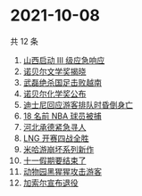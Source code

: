 # 2021-10-08

共 12 条

<!-- BEGIN ZHIHUSEARCH -->
<!-- 最后更新时间 Fri Oct 08 2021 10:28:51 GMT+0800 (China Standard Time) -->
1. [山西启动 Ⅲ 级应急响应](https://www.zhihu.com/search?q=山西)
1. [诺贝尔文学奖揭晓](https://www.zhihu.com/search?q=诺贝尔文学奖)
1. [武磊绝杀国足击败越南](https://www.zhihu.com/search?q=中国男足)
1. [诺贝尔化学奖公布](https://www.zhihu.com/search?q=诺贝尔化学奖)
1. [迪士尼回应游客排队时昏倒身亡](https://www.zhihu.com/search?q=迪士尼)
1. [18 名前 NBA 球员被捕](https://www.zhihu.com/search?q=NBA球员被捕)
1. [河北承德紧急寻人](https://www.zhihu.com/search?q=承德密切接触者)
1. [LNG 开赛四战全胜](https://www.zhihu.com/search?q=LNG)
1. [米哈游崩坏系列新作](https://www.zhihu.com/search?q=崩坏：星穹铁道)
1. [十一假期要结束了](https://www.zhihu.com/search?q=十一假期)
1. [动物园黑猩猩攻击游客](https://www.zhihu.com/search?q=黑猩猩)
1. [加索尔宣布退役](https://www.zhihu.com/search?q=加索尔)
<!-- END ZHIHUSEARCH -->
